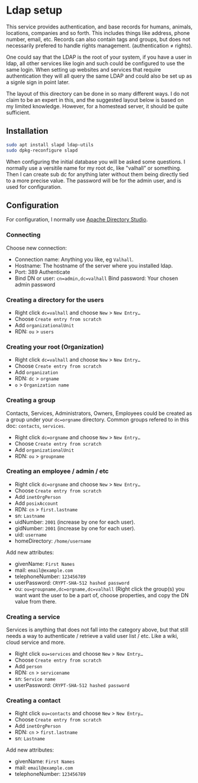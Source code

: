 Ldap setup
==========

This service provides authentication, and base records for humans, animals, locations, companies and so forth. This includes things like address, phone number, email, etc. Records can also contain tags and groups, but does not necessarily prefered to handle rights management. (authentication ≠ rights).

One could say that the LDAP is the root of your system, if you have a user in ldap, all other services like login and such could be configured to use the same login. When setting up websites and services that require authentication they will all query the same LDAP and could also be set up as a signle sign in point later.

The layout of this directory can be done in so many different ways. I do not claim to be an expert in this, and the suggested layout below is based on my limited knowledge. However, for a homestead server, it should be quite sufficient.

Installation
------------

```sh
sudo apt install slapd ldap-utils
sudo dpkg-reconfigure slapd
```

When configuring the initial database you will be asked some questions. I normally use a versitile name for my root dc, like "valhall" or something. Then I can create sub dc for anything later without them being directly tied to a more precise value.
The password will be for the admin user, and is used for configuration.

Configuration
-------------

For configuration, I normally use [Apache Directory Studio](http://directory.apache.org/studio/).

### Connecting ###

Choose new connection:
* Connection name: Anything you like, eg `Valhall`.
* Hostname: The hostname of the server where you installed ldap.
* Port: 389
Authenticate
* Bind DN or user: `cn=admin,dc=valhall`
Bind password: Your chosen admin password

### Creating a directory for the users ###

* Right click `dc=valhall` and choose `New` > `New Entry…`
* Choose `Create entry from scratch`
* Add `organizationalUnit`
* RDN: `ou` > `users`

### Creating your root (Organization) ###

* Right click `dc=valhall` and choose `New` > `New Entry…`
* Choose `Create entry from scratch`
* Add `organization`
* RDN: `dc` > `orgname`
* `o` > `Organization name`

### Creating a group ###

Contacts, Services, Administrators, Owners, Employees could be created as a group under your `dc=orgname` directory. Common groups refered to in this doc: `contacts`, `services`.

* Right click `dc=orgname` and choose `New` > `New Entry…`
* Choose `Create entry from scratch`
* Add `organizationalUnit`
* RDN: `ou` > `groupname`

### Creating an employee / admin / etc ###

* Right click `dc=orgname` and choose `New` > `New Entry…`
* Choose `Create entry from scratch`
* Add `inetOrgPerson`
* Add `posixAccount`
* RDN: `cn` > `first.lastname`
* sn: `Lastname`
* uidNumber: `2001` (increase by one for each user).
* gidNumber: `2001` (increase by one for each user).
* uid: `username`
* homeDirectory: `/home/username`

Add new attributes:
* givenName: `First Names`
* mail: `email@example.com`
* telephoneNumber: `123456789`
* userPassword: `CRYPT-SHA-512 hashed password`
* ou: `ou=groupname,dc=orgname,dc=valhall` (Right click the group(s) you want want the user to be a part of, choose properties, and copy the DN value from there.

### Creating a service ###

Services is anything that does not fall into the category above, but that still needs a way to authenticate / retrieve a valid user list / etc. Like a wiki, cloud service and more.

* Right click `ou=services` and choose `New` > `New Entry…`
* Choose `Create entry from scratch`
* Add `person`
* RDN: `cn` > `servicename`
* sn: `Service name`
* userPassword: `CRYPT-SHA-512 hashed password`

### Creating a contact ###

* Right click `ou=contacts` and choose `New` > `New Entry…`
* Choose `Create entry from scratch`
* Add `inetOrgPerson`
* RDN: `cn` > `first.lastname`
* sn: `Lastname`

Add new attributes:
* givenName: `First Names`
* mail: `email@example.com`
* telephoneNumber: `123456789`
